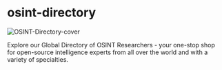 # osint-directory

![OSINT-Directory-cover](https://github.com/AmazoniaLeaksOficial/osint-directory/assets/152492042/27d3a106-b11c-482c-bd5c-e01ff9339a60)

Explore our Global Directory of OSINT Researchers - your one-stop shop for open-source intelligence experts from all over the world and with a variety of specialties.
